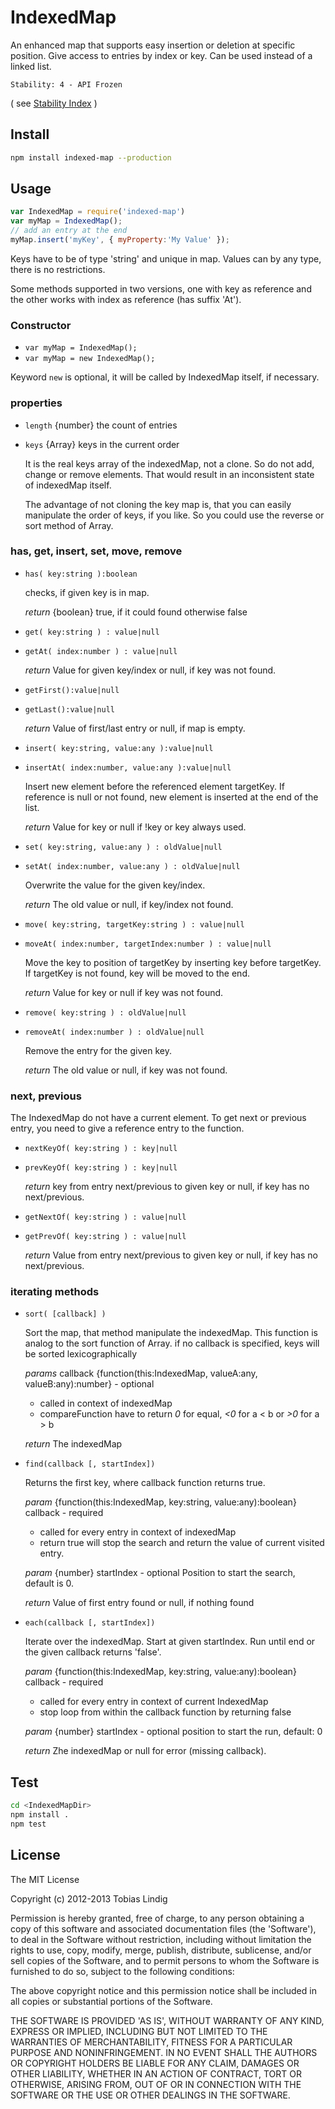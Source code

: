 # IndexedMap

An enhanced map that supports easy insertion or deletion at specific position. Give access to entries by index or key. Can be used instead of a linked list.

```
Stability: 4 - API Frozen
```
( see [Stability Index](http://nodejs.org/api/documentation.html#documentation_stability_index) ) 

## Install

```bash
npm install indexed-map --production
```

## Usage

```js
var IndexedMap = require('indexed-map')
var myMap = IndexedMap();
// add an entry at the end
myMap.insert('myKey', { myProperty:'My Value' });
```

Keys have to be of type 'string' and unique in map.
Values can by any type, there is no restrictions.

Some methods supported in two versions, one with key as reference and the
other works with index as reference (has suffix 'At').

### Constructor

* `var myMap = IndexedMap();`
* `var myMap = new IndexedMap();`

Keyword `new` is optional, it will be called by IndexedMap itself, if necessary.

### properties

* `length` {number} the count of entries

* `keys` {Array} keys in the current order

	It is the real keys array of the indexedMap, not a clone. So do not
	add, change or remove elements. That would result in an inconsistent state of indexedMap itself.

	The advantage of not cloning the key map is, that you can easily manipulate the order of keys, if you like.
	So you could use the reverse or sort method of Array.

### has, get, insert, set, move, remove

* `has( key:string ):boolean`

	checks, if given key is in map.

	*return* {boolean} true, if it could found otherwise false

* `get( key:string ) : value|null`
* `getAt( index:number ) : value|null`
 
	*return* Value for given key/index or null, if key was not found.

* `getFirst():value|null`
* `getLast():value|null`

	*return* Value of first/last entry or null, if map is empty.

* `insert( key:string, value:any ):value|null`
* `insertAt( index:number, value:any ):value|null`

	Insert new element before the referenced element targetKey.
	If reference is null or not found, new element is inserted at the end
	of the list.
	
	*return* Value for key or null if !key or key always used.


* `set( key:string, value:any ) : oldValue|null`
* `setAt( index:number, value:any ) : oldValue|null`
	
	Overwrite the value for the given key/index.
	
	*return* The old value or null, if key/index not found.

* `move( key:string, targetKey:string ) : value|null`
* `moveAt( index:number, targetIndex:number ) : value|null`
	
	Move the key to position of targetKey by inserting key before targetKey.
	If targetKey is not found, key will be moved to the end.
	
	*return* Value for key or null if key was not found.

* `remove( key:string ) : oldValue|null`
* `removeAt( index:number ) : oldValue|null`
	
	Remove the entry for the given key.
	
	*return* The old value or null, if key was not found.

### next, previous

The IndexedMap do not have a current element. To get next or previous entry,
you need to give a reference entry to the function.

* `nextKeyOf( key:string ) : key|null`
* `prevKeyOf( key:string ) : key|null`

	*return* key from entry next/previous to given key or null, if key
	has no next/previous.

* `getNextOf( key:string ) : value|null`
* `getPrevOf( key:string ) : value|null`
	
	*return* Value from entry next/previous to given key or null, if key
	has no next/previous.


### iterating methods

* `sort( [callback] )`
	
	Sort the map, that method manipulate the indexedMap.
	This function is analog to the sort function of Array.
	if no callback is specified, keys will be sorted lexicographically
	
	*params* callback {function(this:IndexedMap, valueA:any, valueB:any):number} - optional
	- called in context of indexedMap
	- compareFunction have to return _0_ for equal, _<0_ for a < b or _>0_ for a > b
	
	*return* The indexedMap

* `find(callback [, startIndex])`
	
	Returns the first key, where callback function returns true.

	*param* {function(this:IndexedMap, key:string, value:any):boolean} callback - required
	- called for every entry in context of indexedMap
	- return true will stop the search and return the value of current visited entry.
	
	*param* {number} startIndex - optional
	Position to start the search, default is 0.
	
	*return* Value of first entry found or null, if nothing found

* `each(callback [, startIndex])`

	Iterate over the indexedMap. Start at given startIndex. Run until end
	or the given callback returns 'false'.

	*param* {function(this:IndexedMap, key:string, value:any):boolean} callback - required
	- called for every entry in context of current IndexedMap
	- stop loop from within the callback function by returning false
	
	*param* {number} startIndex - optional
	  position to start the run, default: 0
	
	*return* Zhe indexedMap or null for error (missing callback).


## Test

```bash
cd <IndexedMapDir>
npm install .
npm test
```

## License

The MIT License

Copyright (c) 2012-2013 Tobias Lindig

Permission is hereby granted, free of charge, to any person obtaining
a copy of this software and associated documentation files (the
'Software'), to deal in the Software without restriction, including
without limitation the rights to use, copy, modify, merge, publish,
distribute, sublicense, and/or sell copies of the Software, and to
permit persons to whom the Software is furnished to do so, subject to
the following conditions:

The above copyright notice and this permission notice shall be
included in all copies or substantial portions of the Software.

THE SOFTWARE IS PROVIDED 'AS IS', WITHOUT WARRANTY OF ANY KIND,
EXPRESS OR IMPLIED, INCLUDING BUT NOT LIMITED TO THE WARRANTIES OF
MERCHANTABILITY, FITNESS FOR A PARTICULAR PURPOSE AND NONINFRINGEMENT.
IN NO EVENT SHALL THE AUTHORS OR COPYRIGHT HOLDERS BE LIABLE FOR ANY
CLAIM, DAMAGES OR OTHER LIABILITY, WHETHER IN AN ACTION OF CONTRACT,
TORT OR OTHERWISE, ARISING FROM, OUT OF OR IN CONNECTION WITH THE
SOFTWARE OR THE USE OR OTHER DEALINGS IN THE SOFTWARE.
